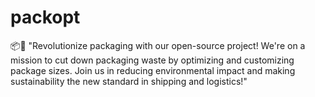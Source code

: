 # packopt
📦🌳 "Revolutionize packaging with our open-source project! We're on a mission to cut down packaging waste by optimizing and customizing package sizes. Join us in reducing environmental impact and making sustainability the new standard in shipping and logistics!"
